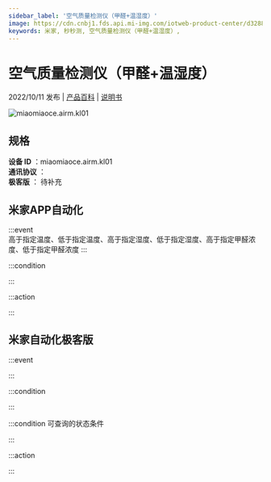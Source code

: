 ```yaml
---
sidebar_label: '空气质量检测仪（甲醛+温湿度）'
image: https://cdn.cnbj1.fds.api.mi-img.com/iotweb-product-center/d32886ccac2a61a535e26d7b2825c4cc_1661422773101.png?GalaxyAccessKeyId=AKVGLQWBOVIRQ3XLEW&Expires=9223372036854775807&Signature=mwyixRnpz2cCM+sSMnHtV9DORaA=
keywords: 米家, 秒秒测, 空气质量检测仪（甲醛+温湿度）, 
---
```

# 空气质量检测仪（甲醛+温湿度）

2022/10/11 发布 | [产品百科](https://home.mi.com/webapp/content/baike/product/index.html?model=miaomiaoce.airm.kl01/) | [说明书](https://home.mi.com/views/introduction.html?model=miaomiaoce.airm.kl01&region=cn)

![miaomiaoce.airm.kl01](https://cdn.cnbj1.fds.api.mi-img.com/iotweb-product-center/d32886ccac2a61a535e26d7b2825c4cc_1661422773101.png?GalaxyAccessKeyId=AKVGLQWBOVIRQ3XLEW&Expires=9223372036854775807&Signature=mwyixRnpz2cCM+sSMnHtV9DORaA=)

## 规格  
> 
**设备 ID** ：miaomiaoce.airm.kl01  
**通讯协议** ：  
**极客版**  ： 待补充 


## 米家APP自动化  

:::event  
高于指定温度、低于指定温度、高于指定湿度、低于指定湿度、高于指定甲醛浓度、低于指定甲醛浓度
:::

:::condition  

:::

:::action   

:::

## 米家自动化极客版  

:::event  

:::

:::condition  

:::

:::condition 可查询的状态条件  

:::

:::action  

:::

        
